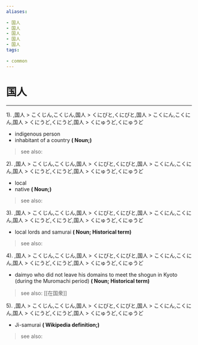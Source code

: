 ```yaml
---
aliases:
    
- 国人
- 国人
- 国人
- 国人
- 国人
tags:
    
- common
---
```


# 国人
---
1).
,国人 > こくじん,こくじん,国人 > くにびと,くにびと,国人 > こくにん,こくにん,国人 > くにうど,くにうど,国人 > くにゅうど,くにゅうど

- indigenous person
- inhabitant of a country
**( Noun;)**
> see also: 
            
2).
,国人 > こくじん,こくじん,国人 > くにびと,くにびと,国人 > こくにん,こくにん,国人 > くにうど,くにうど,国人 > くにゅうど,くにゅうど

- local
- native
**( Noun;)**
> see also: 
            
3).
,国人 > こくじん,こくじん,国人 > くにびと,くにびと,国人 > こくにん,こくにん,国人 > くにうど,くにうど,国人 > くにゅうど,くにゅうど

- local lords and samurai
**( Noun; Historical term)**
> see also: 
            
4).
,国人 > こくじん,こくじん,国人 > くにびと,くにびと,国人 > こくにん,こくにん,国人 > くにうど,くにうど,国人 > くにゅうど,くにゅうど

- daimyo who did not leave his domains to meet the shogun in Kyoto (during the Muromachi period)
**( Noun; Historical term)**
> see also:  [[在国衆]]
            
5).
,国人 > こくじん,こくじん,国人 > くにびと,くにびと,国人 > こくにん,こくにん,国人 > くにうど,くにうど,国人 > くにゅうど,くにゅうど

- Ji-samurai
**( Wikipedia definition;)**
> see also: 
            
